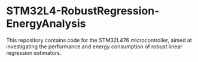 # STM32L4-RobustRegression-EnergyAnalysis
This repository contains code for the STM32L476 microcontroller, aimed at investigating the performance and energy consumption of robust linear regression estimators.
